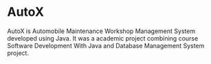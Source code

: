 # AutoX
AutoX is Automobile Maintenance Workshop Management System developed using Java. It was a academic project combining course Software Development With Java and Database Management System project.
